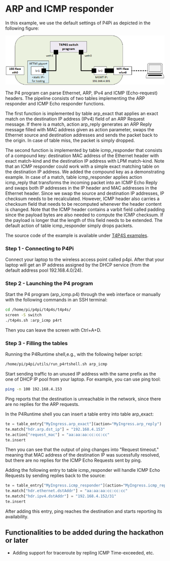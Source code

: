 # ARP and ICMP responder

In this example, we use the default settings of P4Pi as depicted in the following figure:
<p align="center">
  <img alt="Default settings of P4Pi" width="600px" src="../../images/l2switch_setupA.png">
</p>

The P4 program can parse Ethernet, ARP, IPv4 and ICMP (Echo-request) headers. The pipeline consists of two tables implementing the ARP responder and ICMP Echo responder functions. 

The first function is implemented by table arp_exact that applies an exact match on the destination IP address (IPv4) field of an ARP Request message. If there is a match, action arp_reply generates an ARP Reply message filled with MAC address given as action parameter, swaps the Ethernet source and destination addresses and sends the packet back to the origin. In case of table miss, the packet is simply dropped.

The second function is implemented by table icmp_responder that consists of a compound key: destination MAC address of the Ethernet header with exact match-kind and the destination IP address with LPM match-kind. Note that an ICMP responder could work with a simple exact matching table on the destination IP address. We added the compound key as a demonstrating example. In case of a match, table icmp_responder applies action icmp_reply that transforms the incoming packet into an ICMP Echo Reply and swaps both IP addresses in the IP header and MAC addresses in the Ethernet header. Since we swap the source and destination IP addresses, IP checksum needs to be recalculated. However, ICMP header also carries a checksum field that needs to be recomputed whenever the header content is changed. Note that the ICMP header contains a varbit field called padding since the payload bytes are also needed to compute the ICMP checksum. If the payload is longer that the length of this field needs to be extended. The default action of table icmp_responder simply drops packets.

The source code of the example is available under [T4P4S examples](https://github.com/P4EDGE/t4p4s/blob/master/examples/arp_icmp.p4).

### Step 1 - Connecting to P4Pi
Connect your laptop to the wireless access point called p4pi. After that your laptop will get an IP address assigned by the DHCP service (from the default address pool 192.168.4.0/24).

### Step 2 - Launching the P4 program
Start the P4 program (arp_icmp.p4) through the web interface or manually with the following commands in an SSH terminal:
```bash
cd /home/pi/p4pi/t4p4s/t4p4s/
screen -S switch
./t4p4s.sh :arp_icmp p4rt
```
Then you can leave the screen with Ctrl+A+D.

### Step 3 - Filling the tables

Running the P4Runtime shell,e.g., with the following helper script:
```bash
/home/pi/p4pi/utils/run_p4rtshell.sh arp_icmp
```

Start sending traffic to an unused IP address with the same prefix as the one of DHCP IP pool from your laptop. For example, you can use ping tool:
```bash
ping -n 100 192.168.4.153
``` 
Ping reports that the destination is unreachable in the network, since there are no replies for the ARP requests.

In the P4Runtime shell you can insert a table entry into table arp_exact:
```python
te = table_entry["MyIngress.arp_exact"](action="MyIngress.arp_reply")
te.match["hdr.arp.dst_ip"] = "192.168.4.153"
te.action["request_mac"] = "aa:aa:aa:cc:cc:cc"
te.insert
```
Then you can see that the output of ping changes into "Request timeout." meaning that MAC address of the destination IP was sucessfully resolved, but there are no replies for the ICMP Echo Requests sent by ping.

Adding the following entry to table icmp_responder will handle ICMP Echo Requests by sending replies back to the source:
```python
te = table_entry["MyIngress.icmp_responder"](action="MyIngress.icmp_reply")
te.match["hdr.ethernet.dstAddr"] = "aa:aa:aa:cc:cc:cc"
te.match["hdr.ipv4.dstAddr"] = "192.168.4.152/31"
te.insert
```

After adding this entry, ping reaches the destination and starts reporting its availability.

## Functionalities to be added during the hackathon or later
* Adding support for traceroute by repling ICMP Time-exceeded, etc.
